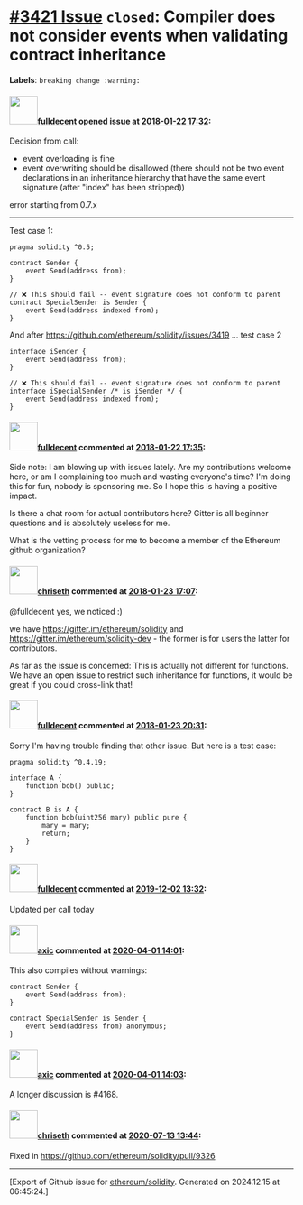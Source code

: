 # [\#3421 Issue](https://github.com/ethereum/solidity/issues/3421) `closed`: Compiler does not consider events when validating contract inheritance
**Labels**: `breaking change :warning:`


#### <img src="https://avatars.githubusercontent.com/u/382183?u=499298f335f6f4f2b2498c3510275590dd8e67fc&v=4" width="50">[fulldecent](https://github.com/fulldecent) opened issue at [2018-01-22 17:32](https://github.com/ethereum/solidity/issues/3421):

Decision from call:
 - event overloading is fine
 - event overwriting should be disallowed (there should not be two event declarations in an inheritance hierarchy that have the same event signature (after "index" has been stripped))

error starting from 0.7.x

-----


Test case 1:

```solidity
pragma solidity ^0.5;

contract Sender {
    event Send(address from);
}

// ❌ This should fail -- event signature does not conform to parent
contract SpecialSender is Sender {
    event Send(address indexed from);
}
```

And after https://github.com/ethereum/solidity/issues/3419 ... test case 2

```solidity
interface iSender {
    event Send(address from);
}

// ❌ This should fail -- event signature does not conform to parent
interface iSpecialSender /* is iSender */ {
    event Send(address indexed from);
}
```


#### <img src="https://avatars.githubusercontent.com/u/382183?u=499298f335f6f4f2b2498c3510275590dd8e67fc&v=4" width="50">[fulldecent](https://github.com/fulldecent) commented at [2018-01-22 17:35](https://github.com/ethereum/solidity/issues/3421#issuecomment-359502876):

Side note: I am blowing up with issues lately. Are my contributions welcome here, or am I complaining too much and wasting everyone's time? I'm doing this for fun, nobody is sponsoring me. So I hope this is having a positive impact.

Is there a chat room for actual contributors here? Gitter is all beginner questions and is absolutely useless for me.

What is the vetting process for me to become a member of the Ethereum github organization?

#### <img src="https://avatars.githubusercontent.com/u/9073706?v=4" width="50">[chriseth](https://github.com/chriseth) commented at [2018-01-23 17:07](https://github.com/ethereum/solidity/issues/3421#issuecomment-359860546):

@fulldecent yes, we noticed :)

we have https://gitter.im/ethereum/solidity and https://gitter.im/ethereum/solidity-dev - the former is for users the latter for contributors.

As far as the issue is concerned: This is actually not different for functions. We have an open issue to restrict such inheritance for functions, it would be great if you could cross-link that!

#### <img src="https://avatars.githubusercontent.com/u/382183?u=499298f335f6f4f2b2498c3510275590dd8e67fc&v=4" width="50">[fulldecent](https://github.com/fulldecent) commented at [2018-01-23 20:31](https://github.com/ethereum/solidity/issues/3421#issuecomment-359920835):

Sorry I'm having trouble finding that other issue. But here is a test case:

```
pragma solidity ^0.4.19;

interface A {
    function bob() public;
}

contract B is A {
    function bob(uint256 mary) public pure {
        mary = mary;
        return;
    }
}
```

#### <img src="https://avatars.githubusercontent.com/u/382183?u=499298f335f6f4f2b2498c3510275590dd8e67fc&v=4" width="50">[fulldecent](https://github.com/fulldecent) commented at [2019-12-02 13:32](https://github.com/ethereum/solidity/issues/3421#issuecomment-560398065):

Updated per call today

#### <img src="https://avatars.githubusercontent.com/u/20340?v=4" width="50">[axic](https://github.com/axic) commented at [2020-04-01 14:01](https://github.com/ethereum/solidity/issues/3421#issuecomment-607267911):

This also compiles without warnings:
```
contract Sender {
    event Send(address from);
}

contract SpecialSender is Sender {
    event Send(address from) anonymous;
}
```

#### <img src="https://avatars.githubusercontent.com/u/20340?v=4" width="50">[axic](https://github.com/axic) commented at [2020-04-01 14:03](https://github.com/ethereum/solidity/issues/3421#issuecomment-607269144):

A longer discussion is #4168.

#### <img src="https://avatars.githubusercontent.com/u/9073706?v=4" width="50">[chriseth](https://github.com/chriseth) commented at [2020-07-13 13:44](https://github.com/ethereum/solidity/issues/3421#issuecomment-657569978):

Fixed in https://github.com/ethereum/solidity/pull/9326


-------------------------------------------------------------------------------



[Export of Github issue for [ethereum/solidity](https://github.com/ethereum/solidity). Generated on 2024.12.15 at 06:45:24.]
